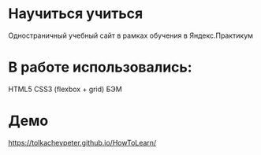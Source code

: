 # Научиться учиться
Одностраничный учебный сайт в рамках обучения в Яндекс.Практикум

# В работе использовались:
HTML5
CSS3 (flexbox + grid)
БЭМ

# Демо
https://tolkachevpeter.github.io/HowToLearn/
